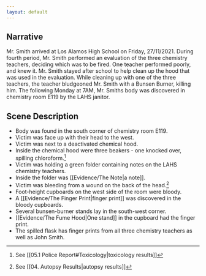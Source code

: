 ```yaml
---
layout: default
---
```


## Narrative
Mr. Smith arrived at Los Alamos High School on Friday, 27/11/2021. During fourth period, Mr. Smith performed an evaluation of the three chemistry teachers, deciding which was to be fired. One teacher performed poorly, and knew it. Mr. Smith stayed after school to help clean up the hood that was used in the evaluation. While cleaning up with one of the three teachers, the teacher bludgeoned Mr. Smith with a Bunsen Burner, killing him. The following Monday at 7AM, Mr. Smiths body was discovered in chemistry room E119 by the LAHS janitor.

## Scene Description
- Body was found in the south corner of chemistry room E119.
- Victim was face up with their head to the west.
- Victim was next to a deactivated chemical hood.
- Inside the chemical hood were three beakers - one knocked over, spilling chloroform.[^1]
- Victim was holding a green folder containing notes on the LAHS chemistry teachers.
- Inside the folder was [[Evidence/The Note|a note]].
- Victim was bleeding from a wound on the back of the head.[^2]
- Foot-height cupboards on the west side of the room were bloody.
- A [[Evidence/The Finger Print|finger print]] was discovered in the bloody cupboards.
- Several bunsen-burner stands lay in the south-west corner.
- [[Evidence/The Fume Hood|One stand]] in the cupboard had the finger print.
- The spilled flask has finger prints from all three chemistry teachers as well as John Smith.

[^1]: See [[05.1 Police Report#Toxicology|toxicology results]]
[^2]: See [[04. Autopsy Results|autopsy results]]